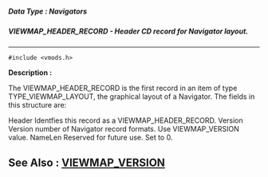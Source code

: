 ##### Data Type : Navigators
##### VIEWMAP_HEADER_RECORD - Header CD record for Navigator layout.
---
```
#include <vmods.h>
```
**Description :**

The VIEWMAP_HEADER_RECORD is the first record in an item of type 
TYPE_VIEWMAP_LAYOUT, the graphical layout of a Navigator.  The fields in this 
structure are:

Header  Identfies this record as a VIEWMAP_HEADER_RECORD.
Version  Version number of Navigator record formats.  Use VIEWMAP_VERSION value.
NameLen Reserved for future use.   Set to 0. 

**See Also :**
[VIEWMAP_VERSION](/reference/Symb/VIEWMAP_VERSION)
---
